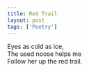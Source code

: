 ```yaml
---
title: Red Trail
layout: post
tags: ['Poetry']
---
```


Eyes as cold as ice,\
The used noose helps me\
Follow her up the red trail.
